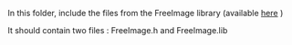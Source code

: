 In this folder, include the files from the FreeImage library (available [here](http://freeimage.sourceforge.net/) )

It should contain two files : FreeImage.h and FreeImage.lib